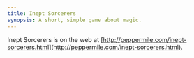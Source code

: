 ```yaml
---
title: Inept Sorcerers
synopsis: A short, simple game about magic.
---
```


Inept Sorcerers is on the web at
[http://peppermile.com/inept-sorcerers.html](http://peppermile.com/inept-sorcerers.html).
